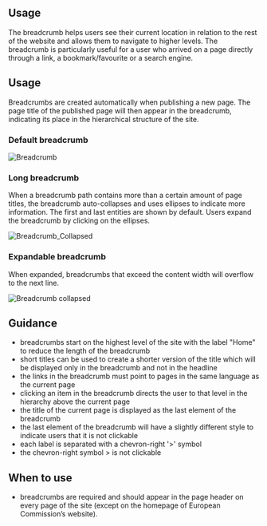 ## Usage

The breadcrumb helps users see their current location in relation to the rest of the website and allows them to navigate to higher levels. The breadcrumb is particularly useful for a user who arrived on a page directly through a link, a bookmark/favourite or a search engine.

## Usage

Breadcrumbs are created automatically when publishing a new page. The page title of the published page will then appear in the breadcrumb, indicating its place in the hierarchical structure of the site.

### Default breadcrumb

![Breadcrumb](https://inno-ecl.s3.amazonaws.com/media/images/EC/Breadcrumb/Breadcrumb_Default_01.svg)

### Long breadcrumb

When a breadcrumb path contains more than a certain amount of page titles, the breadcrumb auto-collapses and uses ellipses to indicate more information. The first and last entities are shown by default. Users expand the breadcrumb by clicking on the ellipses.

![Breadcrumb_Collapsed](https://inno-ecl.s3.amazonaws.com/media/images/EC/Breadcrumb/Breadcrumb_Collapsed_02.svg)

### Expandable breadcrumb

When expanded, breadcrumbs that exceed the content width will overflow to the next line.

![Breadcrumb collapsed](https://inno-ecl.s3.amazonaws.com/media/images/EC/Breadcrumb/Breadcrumb_Expanded_03.svg)

## Guidance

- breadcrumbs start on the highest level of the site with the label "Home" to reduce the length of the breadcrumb
- short titles can be used to create a shorter version of the title which will be displayed only in the breadcrumb and not in the headline
- the links in the breadcrumb must point to pages in the same language as the current page
- clicking an item in the breadcrumb directs the user to that level in the hierarchy above the current page
- the title of the current page is displayed as the last element of the breadcrumb
- the last element of the breadcrumb will have a slightly different style to indicate users that it is not clickable
- each label is separated with a chevron-right '>' symbol
- the chevron-right symbol > is not clickable

## When to use

- breadcrumbs are required and should appear in the page header on every page of the site (except on the homepage of European Commission’s website).

